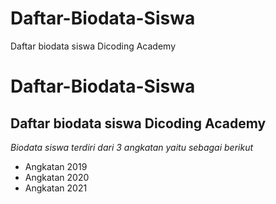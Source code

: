 # Daftar-Biodata-Siswa
Daftar biodata siswa Dicoding Academy

Daftar-Biodata-Siswa
==
Daftar biodata siswa Dicoding Academy
--
*Biodata siswa terdiri dari 3 angkatan yaitu sebagai berikut*
- Angkatan 2019
- Angkatan 2020
- Angkatan 2021

